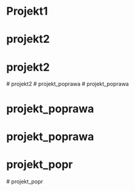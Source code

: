 # Projekt1
# projekt2
# projekt2
#   p r o j e k t 2  
 #   p r o j e k t _ p o p r a w a  
 # projekt_poprawa
# projekt_poprawa
# projekt_poprawa
# projekt_popr
#   p r o j e k t _ p o p r  
 